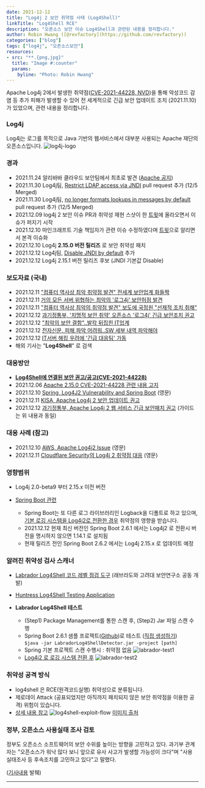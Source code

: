 ```yaml
---
date: 2021-12-12
title: "Log4j 2 보안 취약점 사태 (Log4Shell)"
linkTitle: "Log4Shell RCE"
description: "오픈소스 보안 이슈 Log4Shell과 관련된 내용을 정리합니다."
author: Robin Hwang ([@revfactory](https://github.com/revfactory))
categories: ["blog"]
tags: ["log4j", "오픈소스보안"]
resources:
- src: "**.{png,jpg}"
  title: "Image #:counter"
  params:
    byline: "Photo: Robin Hwang"
---
```


Apache Log4j 2에서 발생한 취약점([CVE-2021-44228, NVD](https://cve.mitre.org/cgi-bin/cvename.cgi?name=CVE-2021-44228))을 통해 악성코드 감염 등 추가 피해가 발생할 수 있어 전 세계적으로 긴급 보안 업데이트 조치 (2021.11.10)가 있었으며, 관련 내용을 정리합니다.  

### Log4j
Log4j는 로그를 목적으로 Java 기반의 웹서비스에서 대부분 사용되는 Apache 재단의 오픈소스입니다.
![log4j-logo](featured-log4j.png)


### 경과
- 2021.11.24 알리바바 클라우드 보안팀에서 최초로 발견 ([Apache 공지](https://logging.apache.org/log4j/2.x/security.html))
- 2021.11.30 Log4j팀, [Restrict LDAP access via JNDI](https://github.com/apache/logging-log4j2/pull/608) pull request 추가 (12/5 Merged)
- 2021.11.30 Log4j팀, [no longer formats lookups in messages by default](https://github.com/apache/logging-log4j2/pull/607) pull request 추가 (12/5 Merged)
- 2021.12.09 log4j 2 보안 이슈 PR과 취약성 재현 스샷이 한 [트윗](https://twitter.com/P0rZ9/status/1468949890571337731)에 올라오면서 이슈가 퍼지기 시작
- 2021.12.10 마인크래프트 기술 책임자가 관련 이슈 수정하였다며 [트윗](https://twitter.com/slicedlime/status/1469150993527017483)으로 알리면서 본격 이슈화
- 2021.12.10 Log4j **2.15.0 버전 릴리즈** 로 보안 취약성 패치
- 2021.12.12 Log4j팀, [Disable JNDI by default](https://github.com/apache/logging-log4j2/commit/44569090f1cf1e92c711fb96dfd18cd7dccc72ea) 추가
- 2021.12.12 Log4j 2.15.1 버전 릴리즈 후보 (JNDI 기본값 Disable)

### 보도자료 (국내)
- 2021.12.11 ["컴퓨터 역사상 최악 취약점 발견" 전세계 보안업계 화들짝](https://www.yna.co.kr/view/AKR20211211035951009?section=popup/print)
- 2021.12.11 [거의 모든 서버 위협하는 최악의 '로그4j' 보안허점 발견](https://news.naver.com/main/tool/print.naver?oid=092&aid=0002241848)
- 2021.12.11 ["컴퓨터 역사상 최악의 취약점 발견" 보도에 국정원 "선제적 조치 취해"](https://news.naver.com/main/tool/print.naver?oid=421&aid=0005778626)
- 2021.12.12 [과기정통부, '치명적 보안 취약' 오픈소스 '로그4j' 긴급 보안조치 권고](https://v.kakao.com/v/20211212103345131)
- 2021.12.12 ["최악의 보안 결함"..발칵 뒤집힌 IT업계](https://v.kakao.com/v/20211212180303915)
- 2021.12.12 [전자신문, 피해 파악 어려워..SW 세부 내역 파악해야](https://v.kakao.com/v/20211212184805464)
- 2021.12.12 [IT서버 해킹 우려에 '긴급 대응팀' 가동](https://v.kakao.com/v/20211212193223921)
- 해외 기사는 "**Log4Shell**" 로 검색

### 대응방안
- **[Log4Shell에 연결된 보안 권고/공고(CVE-2021-44228)](https://gist.github.com/SwitHak/b66db3a06c2955a9cb71a8718970c592)**
- 2021.12.06 [Apache 2.15.0 CVE-2021-44228 관련 내용 고지](https://logging.apache.org/log4j/2.x/)
- 2021.12.10 [Spring, Log4J2 Vulnerability and Spring Boot](https://spring.io/blog/2021/12/10/log4j2-vulnerability-and-spring-boot) (영문)
- 2021.12.11 [KISA, Apache Log4j 2 보안 업데이트 권고](https://www.krcert.or.kr/data/secNoticeView.do?bulletin_writing_sequence=36389)
- 2021.12.12 [과기정통부, Apache Log4j 2 웹 서비스 긴급 보안패치 권고](https://www.korea.kr/news/pressReleaseView.do?newsId=156485848) (가이드는 위 내용과 동일)

### 대응 사례 (참고)
- 2021.12.10 [AWS, Apache Log4j2 Issue](https://aws.amazon.com/ko/security/security-bulletins/AWS-2021-005) (영문)
- 2021.12.11 [Cloudflare Security의 Log4j 2 취약점 대응](https://blog.cloudflare.com/how-cloudflare-security-responded-to-log4j2-vulnerability/) (영문)


### 영향범위
- Log4j 2.0-beta9 부터 2.15.x 이전 버전

- [Spring Boot 관련](https://spring.io/blog/2021/12/10/log4j2-vulnerability-and-spring-boot)
  - Spring Boot는 또 다른 로그 라이브러리인 Logback을 디폴트로 하고 있으며,  
    [기본 로깅 시스템을 Log4j2로 전환한 경우](https://docs.spring.io/spring-boot/docs/current/reference/html/howto.html#howto.logging.log4j) 취약점의 영향을 받습니다.
  - 2021.12.12 현재 최신 버전인 Spring Boot 2.6.1 에서는 Log4j2 로 전환시 버전을
  명시하지 않으면 1.14.1 로 설치됨
  - 현재 릴리즈 전인 Spring Boot 2.6.2 에서는 Log4j 2.15.x 로 업데이트 예정


### 알려진 취약성 검사 스캐너
- [Labrador Log4Shell 코드 레벨 점검 도구](https://labrador.iotcube.com/) (래브라도와 고려대 보안연구소 공동 개발)
- [Huntress Log4Shell Testing Application](https://github.com/huntresslabs/log4shell-tester)

- **Labrador Log4Shell 테스트**
  - (Step1) Package Management를 통한 스캔 후, (Step2) Jar 파일 스캔 수행
  - Spring Boot 2.6.1 샘플 프로젝트([Github](https://github.com/revfactory/log4j-vulnerability-test))로 테스트 ([직접 생성하기](https://start.spring.io/#!type=maven-project&language=java&platformVersion=2.6.1&packaging=jar&jvmVersion=11&groupId=com.kakao.opensource&artifactId=log4j-vulnerability-test&name=log4j-vulnerability-test&description=Demo%20project%20for%20Spring%20Boot&packageName=com.kakao.opensource.log4j-vulnerability-test&dependencies=web))  
  ```$java -jar LabradorLog4ShellDetector.jar -project [path]```
  - Spring 기본 프로젝트 스캔 수행시 : 취약점 없음
    ![labrador-test1](labrador-test1.png)
  - [Log4j2 로 로깅 시스템 전환 후](https://docs.spring.io/spring-boot/docs/current/reference/html/howto.html#howto.logging.log4j)
    ![labrador-test2](labrador-test2.png)


### 취약성 공격 방식
- log4shell 은 RCE(원격코드실행) 취약성으로 분류됩니다.
- 제로데이 Attack (공표되었지만 아직까지 패치되지 않은 보안 취약점을 이용한 공격) 위험이 있습니다.
- [상세 내용 참고](https://www.hahwul.com/2021/12/11/log4shell-internet-is-on-fire/)
  ![log4shell-exploit-flow](log4shell-exploit-flow.png)
  [이미지 출처](https://www.hahwul.com/2021/12/11/log4shell-internet-is-on-fire/)


### 정부, 오픈소스 사용실태 조사 검토
정부도 오픈소스 소프트웨어의 보안 수위를 높이는 방향을 고민하고 있다. 과기부 관계자는 "오픈소스가 워낙 많다 보니 앞으로 유사 사고가 발생할 가능성이 크다"며 "사용 실태조사 등 후속조치를 고민하고 있다"고 말했다.

([기사내용](https://v.kakao.com/v/20211212233003588) 발췌)

---------
